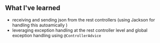 ## What I've learned

- receiving and sending json from the rest controllers (using Jackson for handling this autoamically )
- leveraging exception handling at the rest controller level and global exception handling using `@ControllerAdvice`

